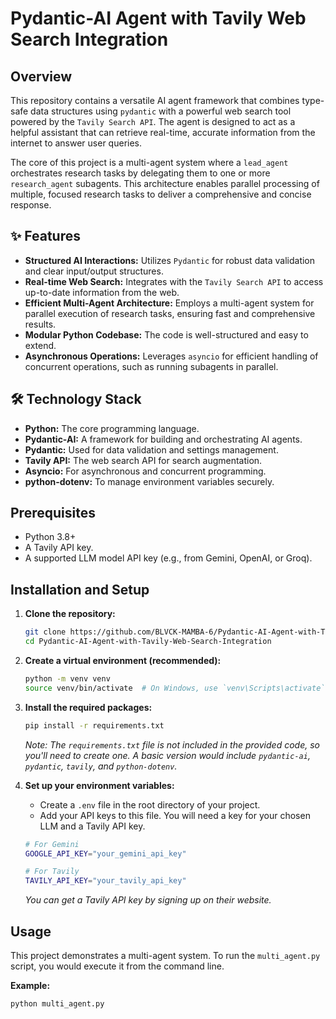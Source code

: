 # Pydantic-AI Agent with Tavily Web Search Integration

## Overview

This repository contains a versatile AI agent framework that combines type-safe data structures using `pydantic` with a powerful web search tool powered by the `Tavily Search API`. The agent is designed to act as a helpful assistant that can retrieve real-time, accurate information from the internet to answer user queries.

The core of this project is a multi-agent system where a `lead_agent` orchestrates research tasks by delegating them to one or more `research_agent` subagents. This architecture enables parallel processing of multiple, focused research tasks to deliver a comprehensive and concise response.

## ✨ Features

- **Structured AI Interactions:** Utilizes `Pydantic` for robust data validation and clear input/output structures.
- **Real-time Web Search:** Integrates with the `Tavily Search API` to access up-to-date information from the web.
- **Efficient Multi-Agent Architecture:** Employs a multi-agent system for parallel execution of research tasks, ensuring fast and comprehensive results.
- **Modular Python Codebase:** The code is well-structured and easy to extend.
- **Asynchronous Operations:** Leverages `asyncio` for efficient handling of concurrent operations, such as running subagents in parallel.

## 🛠️ Technology Stack

- **Python:** The core programming language.
- **Pydantic-AI:** A framework for building and orchestrating AI agents.
- **Pydantic:** Used for data validation and settings management.
- **Tavily API:** The web search API for search augmentation.
- **Asyncio:** For asynchronous and concurrent programming.
- **python-dotenv:** To manage environment variables securely.

## Prerequisites

- Python 3.8+
- A Tavily API key.
- A supported LLM model API key (e.g., from Gemini, OpenAI, or Groq).

## Installation and Setup

1.  **Clone the repository:**
    ```bash
    git clone https://github.com/BLVCK-MAMBA-6/Pydantic-AI-Agent-with-Tavily-Web-Search-Integration
    cd Pydantic-AI-Agent-with-Tavily-Web-Search-Integration
    ```

2.  **Create a virtual environment (recommended):**
    ```bash
    python -m venv venv
    source venv/bin/activate  # On Windows, use `venv\Scripts\activate`
    ```

3.  **Install the required packages:**
    ```bash
    pip install -r requirements.txt
    ```
    *Note: The `requirements.txt` file is not included in the provided code, so you'll need to create one. A basic version would include `pydantic-ai`, `pydantic`, `tavily`, and `python-dotenv`.*

4.  **Set up your environment variables:**
    * Create a `.env` file in the root directory of your project.
    * Add your API keys to this file. You will need a key for your chosen LLM and a Tavily API key.

    ```bash
    # For Gemini
    GOOGLE_API_KEY="your_gemini_api_key"

    # For Tavily
    TAVILY_API_KEY="your_tavily_api_key"
    ```
    *You can get a Tavily API key by signing up on their website.*

## Usage

This project demonstrates a multi-agent system. To run the `multi_agent.py` script, you would execute it from the command line.

**Example:**

```bash
python multi_agent.py
